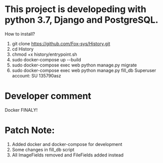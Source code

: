 # This project is developeding with python 3.7, Django and PostgreSQL.
How to install?
1) git clone https://github.com/Fox-sys/History.git
2) cd History
3) chmod +x history/entrypoint.sh
4) sudo docker-compose up --build
5) sudo docker-compose exec web python manage.py migrate
6) sudo docker-compose exec web python manage.py fill_db
Superuser account: SU 135790asz

# Developer comment
Docker FINALY! 

# Patch Note:
1) Added docker and docker-compose for development
2) Some changes in fill_db script
3) All ImageFields removed and FileFields added instead